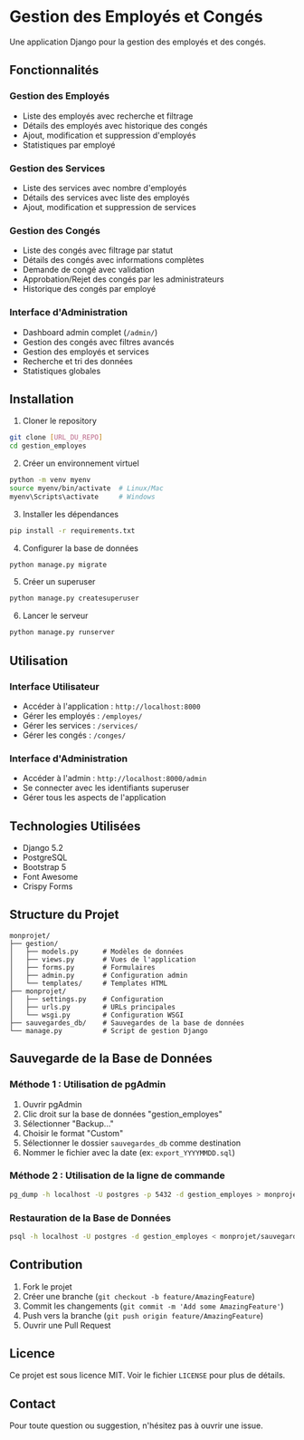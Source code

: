 # Gestion des Employés et Congés

Une application Django pour la gestion des employés et des congés.

## Fonctionnalités

### Gestion des Employés
- Liste des employés avec recherche et filtrage
- Détails des employés avec historique des congés
- Ajout, modification et suppression d'employés
- Statistiques par employé

### Gestion des Services
- Liste des services avec nombre d'employés
- Détails des services avec liste des employés
- Ajout, modification et suppression de services

### Gestion des Congés
- Liste des congés avec filtrage par statut
- Détails des congés avec informations complètes
- Demande de congé avec validation
- Approbation/Rejet des congés par les administrateurs
- Historique des congés par employé

### Interface d'Administration
- Dashboard admin complet (`/admin/`)
- Gestion des congés avec filtres avancés
- Gestion des employés et services
- Recherche et tri des données
- Statistiques globales

## Installation

1. Cloner le repository
```bash
git clone [URL_DU_REPO]
cd gestion_employes
```

2. Créer un environnement virtuel
```bash
python -m venv myenv
source myenv/bin/activate  # Linux/Mac
myenv\Scripts\activate     # Windows
```

3. Installer les dépendances
```bash
pip install -r requirements.txt
```

4. Configurer la base de données
```bash
python manage.py migrate
```

5. Créer un superuser
```bash
python manage.py createsuperuser
```

6. Lancer le serveur
```bash
python manage.py runserver
```

## Utilisation

### Interface Utilisateur
- Accéder à l'application : `http://localhost:8000`
- Gérer les employés : `/employes/`
- Gérer les services : `/services/`
- Gérer les congés : `/conges/`

### Interface d'Administration
- Accéder à l'admin : `http://localhost:8000/admin`
- Se connecter avec les identifiants superuser
- Gérer tous les aspects de l'application

## Technologies Utilisées

- Django 5.2
- PostgreSQL
- Bootstrap 5
- Font Awesome
- Crispy Forms

## Structure du Projet

```
monprojet/
├── gestion/
│   ├── models.py      # Modèles de données
│   ├── views.py       # Vues de l'application
│   ├── forms.py       # Formulaires
│   ├── admin.py       # Configuration admin
│   └── templates/     # Templates HTML
├── monprojet/
│   ├── settings.py    # Configuration
│   ├── urls.py        # URLs principales
│   └── wsgi.py        # Configuration WSGI
├── sauvegardes_db/    # Sauvegardes de la base de données
└── manage.py          # Script de gestion Django
```

## Sauvegarde de la Base de Données

### Méthode 1 : Utilisation de pgAdmin
1. Ouvrir pgAdmin
2. Clic droit sur la base de données "gestion_employes"
3. Sélectionner "Backup..."
4. Choisir le format "Custom"
5. Sélectionner le dossier `sauvegardes_db` comme destination
6. Nommer le fichier avec la date (ex: `export_YYYYMMDD.sql`)

### Méthode 2 : Utilisation de la ligne de commande
```bash
pg_dump -h localhost -U postgres -p 5432 -d gestion_employes > monprojet/sauvegardes_db/export_YYYYMMDD.sql
```

### Restauration de la Base de Données
```bash
psql -h localhost -U postgres -d gestion_employes < monprojet/sauvegardes_db/export_YYYYMMDD.sql
```

## Contribution

1. Fork le projet
2. Créer une branche (`git checkout -b feature/AmazingFeature`)
3. Commit les changements (`git commit -m 'Add some AmazingFeature'`)
4. Push vers la branche (`git push origin feature/AmazingFeature`)
5. Ouvrir une Pull Request

## Licence

Ce projet est sous licence MIT. Voir le fichier `LICENSE` pour plus de détails.

## Contact

Pour toute question ou suggestion, n'hésitez pas à ouvrir une issue. 